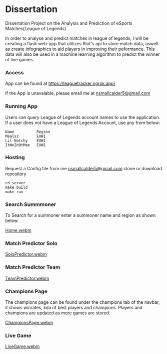 # Dissertation
Dissertation Project on the Analysis and Prediction of eSports Matches(League of Legends)

In order to analyse and predict matches in league of legends, I will be creating a flask web-app that utilizes Riot's api to store match data, aswell as create infographics to aid players in improving their peformance. This data will also be used in a machine learning algorithm to predict the winner of live games.

### Access

App can be found at https://leaguetracker.ngrok.app/

If the App is unavalable, please email me at nsmallcalder5@gmail.com

### Running App

Users can query League of Legends account names to use the application.
If a user does not have a League of Legends Account, use any from below:
```
Name          Region
Mealsz        EUW1
Lil Natchy    EUW1
ItWoZnOtMee   EUW1
```
### Hosting

Request a Config file from me nsmallcalder5@gmail.com
clone or download repository
```
cd server
make build
make run
```

####

### Search Summmoner

To Search for a summoner enter a summoner name and region as shown below.

[Home.webm](https://user-images.githubusercontent.com/74361286/235540045-e6afcfe2-7486-4533-a37a-bce150ffa3d7.webm)



### Match Predictor Solo


[SoloPredictor.webm](https://user-images.githubusercontent.com/74361286/235540717-139ac77e-5f96-4f95-bc75-d500a72b17b3.webm)



### Match Predictor Team

[TeamPredictor.webm](https://user-images.githubusercontent.com/74361286/235540711-49027c7a-7615-4782-b390-632ee31b5b2e.webm)


### Champions Page

The champions page can be found under the champions tab of the navbar, it shows winrates, kda of best players and champions. Players and champions are updated as more games are stored.

[ChampionsPage.webm](https://user-images.githubusercontent.com/74361286/235540587-d8edec08-a45b-4fcc-b73e-d858db12ae45.webm)


### Live Game

[LiveGame.webm](https://user-images.githubusercontent.com/74361286/236352848-46b3a501-c217-458e-bd7f-5d341a5e8b9d.webm)

